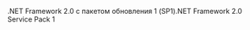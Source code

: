 <span data-ttu-id="9394b-101">.NET Framework 2.0 с пакетом обновления 1 (SP1)</span><span class="sxs-lookup"><span data-stu-id="9394b-101">.NET Framework 2.0 Service Pack 1</span></span>